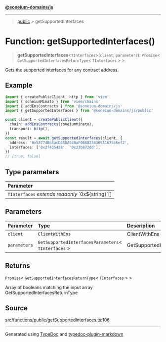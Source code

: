 [**@soneium-domains/js**](../README.md)

---

> [public](README.md) > getSupportedInterfaces

# Function: getSupportedInterfaces()

> **getSupportedInterfaces**\<`TInterfaces`\>(`client`, `parameters`): `Promise`\< `GetSupportedInterfacesReturnType`\< `TInterfaces` \> \>

Gets the supported interfaces for any contract address.

## Example

```ts
import { createPublicClient, http } from 'viem'
import { soneiumMinato } from 'viem/chains'
import { addEnsContracts } from '@soneium-domains/js'
import { getSupportedInterfaces } from '@soneium-domains/js/public'

const client = createPublicClient({
  chain: addEnsContracts(soneiumMinato),
  transport: http(),
})
const result = await getSupportedInterfaces(client, {
  address: '0x58774Bb8acD458A640aF0B88238369A167546ef2',
  interfaces: ['0x2f435428', '0x23b872dd'],
})
// [true, false]
```

## Type parameters

| Parameter                                             |
| :---------------------------------------------------- |
| `TInterfaces` _extends_ _readonly_ \`0x$\{string}\`[] |

## Parameters

| Parameter    | Type                                                  | Description                      |
| :----------- | :---------------------------------------------------- | :------------------------------- |
| `client`     | `ClientWithEns`                                       | ClientWithEns                    |
| `parameters` | `GetSupportedInterfacesParameters`\< `TInterfaces` \> | GetSupportedInterfacesParameters |

## Returns

`Promise`\< `GetSupportedInterfacesReturnType`\< `TInterfaces` \> \>

Array of booleans matching the input array GetSupportedInterfacesReturnType

## Source

[src/functions/public/getSupportedInterfaces.ts:106](https://github.com/soneium-domains/soneium-domains-js/tree/main/src/functions/public/getSupportedInterfaces.ts#L106)

---

Generated using [TypeDoc](https://typedoc.org/) and [typedoc-plugin-markdown](https://www.npmjs.com/package/typedoc-plugin-markdown)
